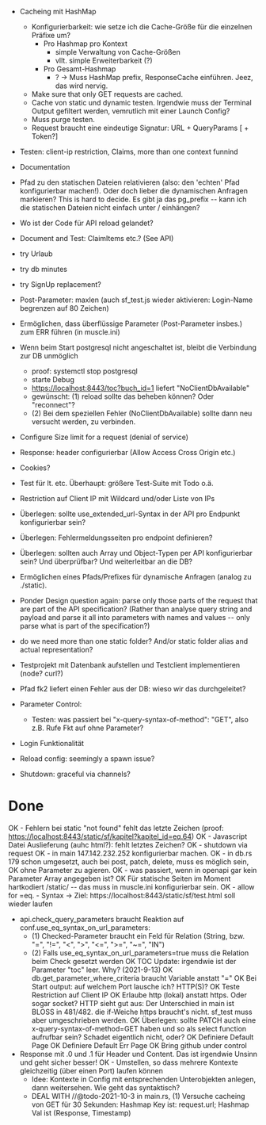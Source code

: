 - Cacheing mit HashMap
  - Konfigurierbarkeit: wie setze ich die Cache-Größe für die einzelnen Präfixe um?
     - Pro Hashmap pro Kontext
        - simple Verwaltung von Cache-Größen
        - vllt. simple Erweiterbarkeit (?)
     - Pro Gesamt-Hashmap
        - ?
     -> Muss HashMap prefix, ResponseCache einführen. Jeez, das wird nervig.
  - Make sure that only GET requests are cached.
  - Cache von static und dynamic testen. Irgendwie muss der Terminal Output gefiltert werden, vemrutlich mit einer Launch Config?
  - Muss purge testen.
  - Request braucht eine eindeutige Signatur: URL + QueryParams [ + Token?]
- Testen: client-ip restriction, Claims, more than one context funnind
- Documentation
- Pfad zu den statischen Dateien relativieren (also: den 'echten' Pfad konfigurierbar machen!). Oder doch lieber die dynamischen Anfragen markieren? This is hard to decide. Es gibt ja das pg_prefix -- kann ich die statischen Dateien nicht einfach unter <app>/ einhängen?
- Wo ist der Code für API reload gelandet?
- Document and Test: ClaimItems etc.? (See API)
- try Urlaub
- try db minutes
- try SignUp replacement?
- Post-Parameter: maxlen (auch sf_test.js wieder aktivieren: Login-Name begrenzen auf 80 Zeichen)
- Ermöglichen, dass überflüssige Parameter (Post-Parameter insbes.) zum ERR führen (in muscle.ini)
- Wenn beim Start postgresql nicht angeschaltet ist, bleibt die Verbindung zur DB unmöglich
   - proof: systemctl stop postgresql
   - starte Debug
   - <https://localhost:8443/toc?buch_id=1> liefert "NoClientDbAvailable"
   - gewünscht: (1) reload sollte das beheben können? Oder "reconnect"?
   - (2) Bei dem speziellen Fehler (NoClientDbAvailable) sollte dann neu versucht werden, zu verbinden.
- Configure Size limit for a request (denial of service)
- Response: header configurierbar (Allow Access Cross Origin etc.)
- Cookies?
- Test für lt. etc. Überhaupt: größere Test-Suite mit Todo o.ä.
- Restriction auf Client IP mit Wildcard und/oder Liste von IPs
- Überlegen: sollte use_extended_url-Syntax in der API pro Endpunkt konfigurierbar sein?
- Überlegen: Fehlermeldungsseiten pro endpoint definieren?
- Überlegen: sollten auch Array und Object-Typen per API konfigurierbar sein? Und überprüfbar? Und weiterleitbar an die DB?
- Ermöglichen eines Pfads/Prefixes für dynamische Anfragen (analog zu ./static).
- Ponder Design question again: parse only those parts of the request that are part of the API specification? (Rather than 
  analyse query string and payload and parse it all into parameters with names and values -- only parse what is part 
  of the specification?)
- do we need more than one static folder? And/or static folder alias and actual representation?
- Testprojekt mit Datenbank aufstellen und Testclient implementieren (node? curl?)
- Pfad fk2 liefert einen Fehler aus der DB: wieso wir das durchgeleitet?
- Parameter Control:
  - Testen: was passiert bei "x-query-syntax-of-method": "GET", also z.B. Rufe Fkt auf ohne Parameter?

- Login Funktionalität

- Reload config: seemingly a spawn issue?

- Shutdown: graceful via channels?

# Done

OK - Fehlern bei static "not found" fehlt das letzte Zeichen (proof: <https://localhost:8443/static/sf/kapitel?kapitel_id=eq.64>)
OK - Javascript Datei Auslieferung (auhc html?): fehlt letztes Zeichen?
OK - shutdown via request
OK - in main 147.142.232.252 konfigurierbar machen.
OK  - in db.rs 179 schon umgesetzt, auch bei post, patch, delete, muss es möglich sein, 
OK    ohne Parameter zu agieren.
OK  - was passiert, wenn in openapi gar kein Parameter Array angegeben ist?
OK Für statische Seiten im Moment hartkodiert /static/ -- das muss in muscle.ini konfigurierbar sein.
OK - allow for =eq. - Syntax
  -> Ziel: https://localhost:8443/static/sf/test.html soll wieder laufen
  - api.check_query_parameters braucht Reaktion auf conf.use_eq_syntax_on_url_parameters:
      - (1) Checked-Parameter braucht ein Feld für Relation (String, bzw. "=", "!=", "<", ">", "<=", ">=", "~=", "IN")
      - (2) Falls use_eq_syntax_on_url_parameters=true muss die Relation beim Check gesetzt werden
OK TOC Update: irgendwie ist der Parameter "toc" leer. Why? (2021-9-13)
OK db.get_parameter_where_criteria braucht Variable anstatt "="
OK Bei Start output: auf welchem Port lausche ich? HTTP(S)?
OK Teste Restriction auf Client IP
OK Erlaube http (lokal) anstatt https. Oder sogar socket? HTTP sieht gut aus: Der Unterschied in main ist BLOSS in 481/482. die if-Weiche https braucht's nicht. sf_test muss aber umgeschrieben werden.
OK Überlegen: sollte PATCH auch eine x-query-syntax-of-method=GET haben und so als select function aufrufbar sein? Schadet eigentlich nicht, oder?
OK Definiere Default Page
OK Definiere Default Err Page
OK Bring github under control
- Response mit .0 und .1 für Header und Content. Das ist irgendwie Unsinn und geht sicher besser!
OK - Umstellen, so dass mehrere Kontexte gleichzeitig (über einen Port) laufen können
    - Idee: Kontexte in Config mit entsprechenden Unterobjekten anlegen, dann weitersehen. Wie geht das syntaktisch?
    - DEAL WITH //@todo-2021-10-3 in main.rs,
   (1) Versuche cacheing von GET für 30 Sekunden:
       Hashmap Key ist: request.url; Hashmap Val ist (Response, Timestamp)